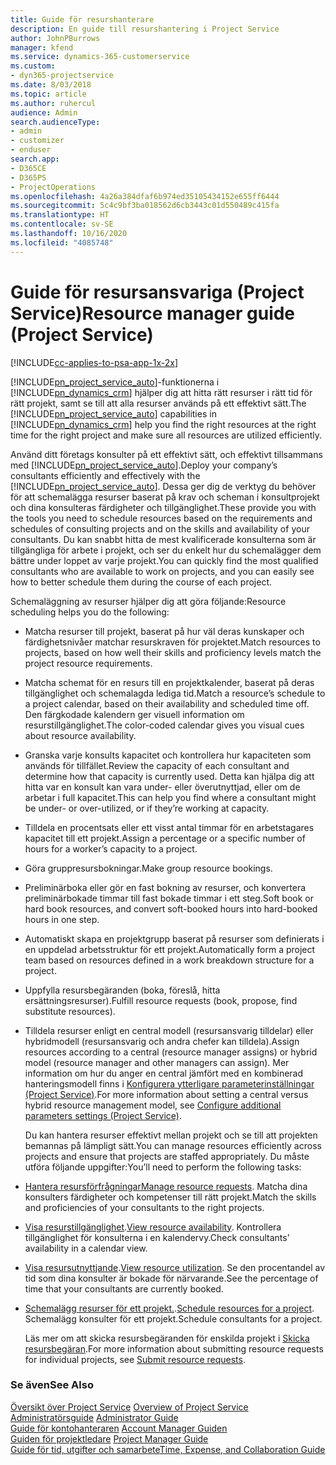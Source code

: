 ```yaml
---
title: Guide för resurshanterare
description: En guide till resurshantering i Project Service
author: JohnPBurrows
manager: kfend
ms.service: dynamics-365-customerservice
ms.custom:
- dyn365-projectservice
ms.date: 8/03/2018
ms.topic: article
ms.author: ruhercul
audience: Admin
search.audienceType:
- admin
- customizer
- enduser
search.app:
- D365CE
- D365PS
- ProjectOperations
ms.openlocfilehash: 4a26a384dfaf6b974ed35105434152e655ff6444
ms.sourcegitcommit: 5c4c9bf3ba018562d6cb3443c01d550489c415fa
ms.translationtype: HT
ms.contentlocale: sv-SE
ms.lasthandoff: 10/16/2020
ms.locfileid: "4085748"
---
```

# <a name="resource-manager-guide-project-service"></a><span data-ttu-id="437ec-103">Guide för resursansvariga (Project Service)</span><span class="sxs-lookup"><span data-stu-id="437ec-103">Resource manager guide (Project Service)</span></span>

[!INCLUDE[cc-applies-to-psa-app-1x-2x](../includes/cc-applies-to-psa-app-1x-2x.md)]

<span data-ttu-id="437ec-104">[!INCLUDE[pn_project_service_auto](../includes/pn-project-service-auto.md)]-funktionerna i [!INCLUDE[pn_dynamics_crm](../includes/pn-dynamics-crm.md)] hjälper dig att hitta rätt resurser i rätt tid för rätt projekt, samt se till att alla resurser används på ett effektivt sätt.</span><span class="sxs-lookup"><span data-stu-id="437ec-104">The [!INCLUDE[pn_project_service_auto](../includes/pn-project-service-auto.md)] capabilities in [!INCLUDE[pn_dynamics_crm](../includes/pn-dynamics-crm.md)] help you find the right resources at the right time for the right project and make sure all resources are utilized efficiently.</span></span>  
  
 <span data-ttu-id="437ec-105">Använd ditt företags konsulter på ett effektivt sätt, och effektivt tillsammans med [!INCLUDE[pn_project_service_auto](../includes/pn-project-service-auto.md)].</span><span class="sxs-lookup"><span data-stu-id="437ec-105">Deploy your company’s consultants efficiently and effectively with the [!INCLUDE[pn_project_service_auto](../includes/pn-project-service-auto.md)].</span></span> <span data-ttu-id="437ec-106">Dessa ger dig de verktyg du behöver för att schemalägga resurser baserat på krav och scheman i konsultprojekt och dina konsulteras färdigheter och tillgänglighet.</span><span class="sxs-lookup"><span data-stu-id="437ec-106">These provide you with the tools you need to schedule resources based on the requirements and schedules of consulting projects and on the skills and availability of your consultants.</span></span> <span data-ttu-id="437ec-107">Du kan snabbt hitta de mest kvalificerade konsulterna som är tillgängliga för arbete i projekt, och ser du enkelt hur du schemalägger dem bättre under loppet av varje projekt.</span><span class="sxs-lookup"><span data-stu-id="437ec-107">You can quickly find the most qualified consultants who are available to work on projects, and you can easily see how to better schedule them during the course of each project.</span></span>  
  
 <span data-ttu-id="437ec-108">Schemaläggning av resurser hjälper dig att göra följande:</span><span class="sxs-lookup"><span data-stu-id="437ec-108">Resource scheduling helps you do the following:</span></span>  
  
- <span data-ttu-id="437ec-109">Matcha resurser till projekt, baserat på hur väl deras kunskaper och färdighetsnivåer matchar resurskraven för projektet.</span><span class="sxs-lookup"><span data-stu-id="437ec-109">Match resources to projects, based on how well their skills and proficiency levels match the project resource requirements.</span></span>  
  
- <span data-ttu-id="437ec-110">Matcha schemat för en resurs till en projektkalender, baserat på deras tillgänglighet och schemalagda lediga tid.</span><span class="sxs-lookup"><span data-stu-id="437ec-110">Match a resource’s schedule to a project calendar, based on their availability and scheduled time off.</span></span> <span data-ttu-id="437ec-111">Den färgkodade kalendern ger visuell information om resurstillgänglighet.</span><span class="sxs-lookup"><span data-stu-id="437ec-111">The color-coded calendar gives you visual cues about resource availability.</span></span>  
  
- <span data-ttu-id="437ec-112">Granska varje konsults kapacitet och kontrollera hur kapaciteten som används för tillfället.</span><span class="sxs-lookup"><span data-stu-id="437ec-112">Review the capacity of each consultant and determine how that capacity is currently used.</span></span> <span data-ttu-id="437ec-113">Detta kan hjälpa dig att hitta var en konsult kan vara under- eller överutnyttjad, eller om de arbetar i full kapacitet.</span><span class="sxs-lookup"><span data-stu-id="437ec-113">This can help you find where a consultant might be under- or over-utilized, or if they’re working at capacity.</span></span>  
  
- <span data-ttu-id="437ec-114">Tilldela en procentsats eller ett visst antal timmar för en arbetstagares kapacitet till ett projekt.</span><span class="sxs-lookup"><span data-stu-id="437ec-114">Assign a percentage or a specific number of hours for a worker’s capacity to a project.</span></span>  
  
- <span data-ttu-id="437ec-115">Göra gruppresursbokningar.</span><span class="sxs-lookup"><span data-stu-id="437ec-115">Make group resource bookings.</span></span>  
  
- <span data-ttu-id="437ec-116">Preliminärboka eller gör en fast bokning av resurser, och konvertera preliminärbokade timmar till fast bokade timmar i ett steg.</span><span class="sxs-lookup"><span data-stu-id="437ec-116">Soft book or hard book resources, and convert soft-booked hours into hard-booked hours in one step.</span></span>  
  
- <span data-ttu-id="437ec-117">Automatiskt skapa en projektgrupp baserat på resurser som definierats i en uppdelad arbetsstruktur för ett projekt.</span><span class="sxs-lookup"><span data-stu-id="437ec-117">Automatically form a project team based on resources defined in a work breakdown structure for a project.</span></span>  
  
- <span data-ttu-id="437ec-118">Uppfylla resursbegäranden (boka, föreslå, hitta ersättningsresurser).</span><span class="sxs-lookup"><span data-stu-id="437ec-118">Fulfill resource requests (book, propose, find substitute resources).</span></span>  
  
- <span data-ttu-id="437ec-119">Tilldela resurser enligt en central modell (resursansvarig tilldelar) eller hybridmodell (resursansvarig och andra chefer kan tilldela).</span><span class="sxs-lookup"><span data-stu-id="437ec-119">Assign resources according to a central (resource manager assigns) or hybrid model (resource manager and other managers can assign).</span></span> <span data-ttu-id="437ec-120">Mer information om hur du anger en central jämfört med en kombinerad hanteringsmodell finns i [Konfigurera ytterligare parameterinställningar (Project Service)](../psa/configure-additional-parameters-settings.md).</span><span class="sxs-lookup"><span data-stu-id="437ec-120">For more information about setting a central versus hybrid resource management model, see [Configure additional parameters settings (Project Service)](../psa/configure-additional-parameters-settings.md).</span></span>  
  
  <span data-ttu-id="437ec-121">Du kan hantera resurser effektivt mellan projekt och se till att projekten bemannas på lämpligt sätt.</span><span class="sxs-lookup"><span data-stu-id="437ec-121">You can manage resources efficiently across projects and ensure that projects are staffed appropriately.</span></span> <span data-ttu-id="437ec-122">Du måste utföra följande uppgifter:</span><span class="sxs-lookup"><span data-stu-id="437ec-122">You’ll need to perform the following tasks:</span></span>  
  
- <span data-ttu-id="437ec-123">[Hantera resursförfrågningar](../psa/manage-resource-requests.md)</span><span class="sxs-lookup"><span data-stu-id="437ec-123">[Manage resource requests](../psa/manage-resource-requests.md).</span></span> <span data-ttu-id="437ec-124">Matcha dina konsulters färdigheter och kompetenser till rätt projekt.</span><span class="sxs-lookup"><span data-stu-id="437ec-124">Match the skills and proficiencies of your consultants to the right projects.</span></span>  
  
- <span data-ttu-id="437ec-125">[Visa resurstillgänglighet](../psa/view-resource-availability.md).</span><span class="sxs-lookup"><span data-stu-id="437ec-125">[View resource availability](../psa/view-resource-availability.md).</span></span> <span data-ttu-id="437ec-126">Kontrollera tillgänglighet för konsulterna i en kalendervy.</span><span class="sxs-lookup"><span data-stu-id="437ec-126">Check consultants’ availability in a calendar view.</span></span>  
  
- <span data-ttu-id="437ec-127">[Visa resursutnyttjande](../psa/view-resource-utilization.md).</span><span class="sxs-lookup"><span data-stu-id="437ec-127">[View resource utilization](../psa/view-resource-utilization.md).</span></span> <span data-ttu-id="437ec-128">Se den procentandel av tid som dina konsulter är bokade för närvarande.</span><span class="sxs-lookup"><span data-stu-id="437ec-128">See the percentage of time that your consultants are currently booked.</span></span>  
  
- <span data-ttu-id="437ec-129">[Schemalägg resurser för ett projekt.](../psa/schedule-resources-project.md).</span><span class="sxs-lookup"><span data-stu-id="437ec-129">[Schedule resources for a project](../psa/schedule-resources-project.md).</span></span> <span data-ttu-id="437ec-130">Schemalägg konsulter för ett projekt.</span><span class="sxs-lookup"><span data-stu-id="437ec-130">Schedule consultants for a project.</span></span>  
  
  <span data-ttu-id="437ec-131">Läs mer om att skicka resursbegäranden för enskilda projekt i [Skicka resursbegäran](../psa/submit-resource-requests.md).</span><span class="sxs-lookup"><span data-stu-id="437ec-131">For more information about submitting resource requests for individual projects, see [Submit resource requests](../psa/submit-resource-requests.md).</span></span>  
  
### <a name="see-also"></a><span data-ttu-id="437ec-132">Se även</span><span class="sxs-lookup"><span data-stu-id="437ec-132">See Also</span></span>  
 <span data-ttu-id="437ec-133">[Översikt över Project Service](../psa/overview.md) </span><span class="sxs-lookup"><span data-stu-id="437ec-133">[Overview of Project Service](../psa/overview.md) </span></span>  
 <span data-ttu-id="437ec-134">[Administratörsguide](../psa/admin-guide.md) </span><span class="sxs-lookup"><span data-stu-id="437ec-134">[Administrator Guide](../psa/admin-guide.md) </span></span>  
 <span data-ttu-id="437ec-135">[Guide för kontohanteraren](../psa/account-manager-guide.md) </span><span class="sxs-lookup"><span data-stu-id="437ec-135">[Account Manager Guiden](../psa/account-manager-guide.md) </span></span>  
 <span data-ttu-id="437ec-136">[Guiden för projektledare](../psa/project-manager-guide.md) </span><span class="sxs-lookup"><span data-stu-id="437ec-136">[Project Manager Guide](../psa/project-manager-guide.md) </span></span>  
 [<span data-ttu-id="437ec-137">Guide för tid, utgifter och samarbete</span><span class="sxs-lookup"><span data-stu-id="437ec-137">Time, Expense, and Collaboration Guide</span></span>](../psa/time-expense-collaboration-guide.md)
